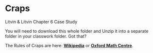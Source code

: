# Craps
Litvin &amp; Litvin Chapter 6 Case Study
<p></p>
<p>You will need to download this whole folder and Unzip it into a separate folder in your classwork folder.  Got that?</p>
<p>The Rules of Craps are here: <b><a href="https://en.wikipedia.org/wiki/Craps#Rules_of_play" target="_blank"">Wikipedia</a></b> or <b><a href="http://www.oxfordmathcenter.com/drupal7/node/408" target="_blank">Oxford Math Centre</a></b>.
